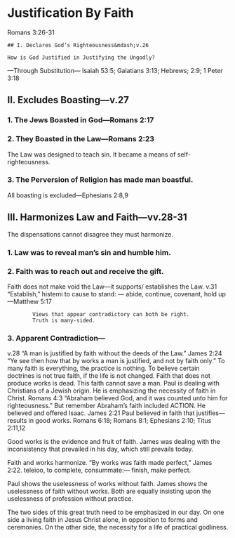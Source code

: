 # Justification By Faith
Romans 3:26-31

	## I. Declares God’s Righteousness&mdash;v.26

	How is God Justified in Justifying the Ungodly?
&mdash;Through Substitution&mdash;
			Isaiah 53:5; Galatians 3:13; Hebrews; 2:9; 1 Peter 3:18


## 	II. Excludes Boasting&mdash;v.27

### 1. The Jews Boasted in God&mdash;Romans 2:17

### 2. They Boasted in the Law&mdash;Romans 2:23

The Law was designed to teach sin.  It became a means of self-righteousness.

### 3. The Perversion of Religion has made man boastful.

All boasting is excluded&mdash;Ephesians 2:8,9

## III. Harmonizes Law and Faith&mdash;vv.28-31

The dispensations cannot disagree they must harmonize.

### 1. Law was to reveal man’s sin and humble him.

### 2. Faith was to reach out and receive the gift.

Faith does not make void the Law&mdash;it supports/ establishes the Law.  v.31
“Establish,” histemi to cause to stand: &mdash; abide, continue, covenant, hold up &mdash;Matthew 5:17

			Views that appear contradictory can both be right.
			Truth is many-sided.
### 3. Apparent Contradiction&mdash;

v.28 “A man is justified by faith without the deeds of the Law.”
James 2:24 “Ye see then how that by works a man is justified, and not by faith only.”
To many faith is everything, the practice is nothing.
To believe certain doctrines is not true faith, if the life is not changed.
Faith that does not produce works is dead.  This faith cannot save a man.
Paul is dealing with Christians of a Jewish origin.  He is emphasizing the necessity of faith in Christ.
Romans 4:3 “Abraham believed God, and it was counted unto him for righteousness.”
But remember Abraham’s faith included ACTION.  He believed and offered Isaac.  James 2:21
Paul believed in faith that justifies&mdash;results in good works.
Romans 6:18; Romans 8:1; Ephesians 2:10; Titus 2:11,12

Good works is the evidence and fruit of faith.  James was dealing with the inconsistency that prevailed in his day, which still prevails today.

Faith and works harmonize.  “By works was faith made perfect,” James 2:22.
	teleioo, to complete, consummate:&mdash; finish, make perfect.

Paul shows the uselessness of works without faith.  James shows the uselessness of faith without works.  Both are equally insisting upon the uselessness of profession without practice.

The two sides of this great truth need to be emphasized in our day.  On one side a living faith in Jesus Christ alone, in opposition to forms and ceremonies.  On the other side, the necessity for a life of practical godliness.
